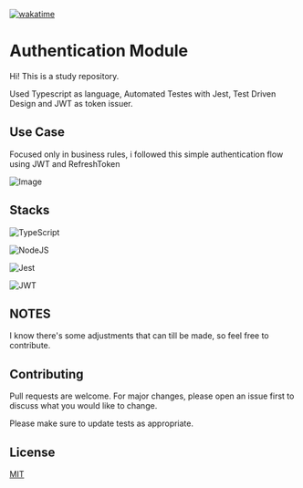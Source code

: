 [![wakatime](https://wakatime.com/badge/github/gutodiasdev/authentication-module.svg)](https://wakatime.com/badge/github/gutodiasdev/authentication-module)

# Authentication Module

Hi! This is a study repository. 

Used Typescript as language, Automated Testes with Jest, Test Driven Design and JWT as token issuer.

## Use Case

Focused only in business rules, i followed this simple authentication flow using JWT and RefreshToken

![Image](https://i.ibb.co/s1ZNmyh/jwt-refresh-token-node-js-example-flow.png)

## Stacks

![TypeScript](https://img.shields.io/badge/typescript-%23007ACC.svg?style=for-the-badge&logo=typescript&logoColor=white)

![NodeJS](https://img.shields.io/badge/node.js-6DA55F?style=for-the-badge&logo=node.js&logoColor=white)

![Jest](https://img.shields.io/badge/-jest-%23C21325?style=for-the-badge&logo=jest&logoColor=white)

![JWT](https://img.shields.io/badge/JWT-black?style=for-the-badge&logo=JSON%20web%20tokens)

## NOTES

I know there's some adjustments that can till be made, so feel free to contribute.

## Contributing

Pull requests are welcome. For major changes, please open an issue first
to discuss what you would like to change.

Please make sure to update tests as appropriate.

## License

[MIT](https://choosealicense.com/licenses/mit/)
